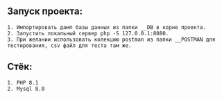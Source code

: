 ## Запуск проекта: 
    1. Импортировать дамп базы данных из папки __DB в корне проекта.  
    2. Запустить локальный сервер php -S 127.0.0.1:8080.
    3. При желании использовать колекцию postman из папки __POSTMAN для тестирования, csv файл для теста там же.

## Стёк: 
    1. PHP 8.1 
    2. Mysql 8.0
